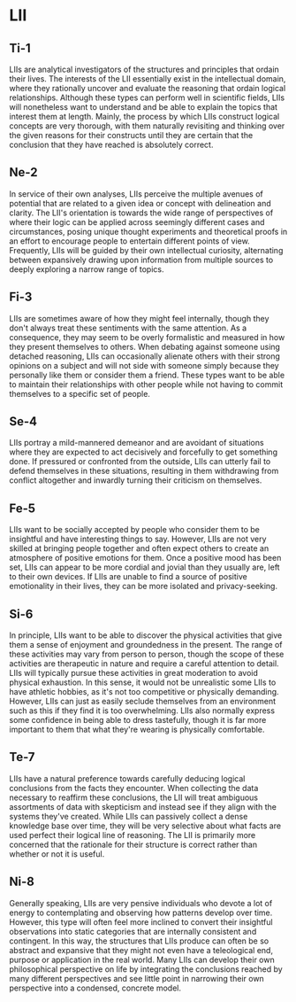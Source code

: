 # LII

## Ti-1

LIIs are analytical investigators of the structures and principles that ordain their lives. The interests of the LII essentially exist in the intellectual domain, where they rationally uncover and evaluate the reasoning that ordain logical relationships. Although these types can perform well in scientific fields, LIIs will nonetheless want to understand and be able to explain the topics that interest them at length. Mainly, the process by which LIIs construct logical concepts are very thorough, with them naturally revisiting and thinking over the given reasons for their constructs until they are certain that the conclusion that they have reached is absolutely correct.

## Ne-2

In service of their own analyses, LIIs perceive the multiple avenues of potential that are related to a given idea or concept with delineation and clarity. The LII's orientation is towards the wide range of perspectives of where their logic can be applied across seemingly different cases and circumstances, posing unique thought experiments and theoretical proofs in an effort to encourage people to entertain different points of view. Frequently, LIIs will be guided by their own intellectual curiosity, alternating between expansively drawing upon information from multiple sources to deeply exploring a narrow range of topics.

## Fi-3

LIIs are sometimes aware of how they might feel internally, though they don't always treat these sentiments with the same attention. As a consequence, they may seem to be overly formalistic and measured in how they present themselves to others. When debating against someone using detached reasoning, LIIs can occasionally alienate others with their strong opinions on a subject and will not side with someone simply because they personally like them or consider them a friend. These types want to be able to maintain their relationships with other people while not having to commit themselves to a specific set of people.

## Se-4

LIIs portray a mild-mannered demeanor and are avoidant of situations where they are expected to act decisively and forcefully to get something done. If pressured or confronted from the outside, LIIs can utterly fail to defend themselves in these situations, resulting in them withdrawing from conflict altogether and inwardly turning their criticism on themselves.

## Fe-5

LIIs want to be socially accepted by people who consider them to be insightful and have interesting things to say. However, LIIs are not very skilled at bringing people together and often expect others to create an atmosphere of positive emotions for them. Once a positive mood has been set, LIIs can appear to be more cordial and jovial than they usually are, left to their own devices. If LIIs are unable to find a source of positive emotionality in their lives, they can be more isolated and privacy-seeking. 

## Si-6

In principle, LIIs want to be able to discover the physical activities that give them a sense of enjoyment and groundedness in the present. The range of these activities may vary from person to person, though the scope of these activities are therapeutic in nature and require a careful attention to detail. LIIs will typically pursue these activities in great moderation to avoid physical exhaustion. In this sense, it would not be unrealistic some LIIs to have athletic hobbies, as it's not too competitive or physically demanding. However, LIIs can just as easily seclude themselves from an environment such as this if they find it is too overwhelming. LIIs also normally express some confidence in being able to dress tastefully, though it is far more important to them that what they're wearing is physically comfortable.

## Te-7

LIIs have a natural preference towards carefully deducing logical conclusions from the facts they encounter. When collecting the data necessary to reaffirm these conclusions, the LII will treat ambiguous assortments of data with skepticism and instead see if they align with the systems they've created. While LIIs can passively collect a dense knowledge base over time, they will be very selective about what facts are used perfect their logical line of reasoning. The LII is primarily more concerned that the rationale for their structure is correct rather than whether or not it is useful.

## Ni-8

Generally speaking, LIIs are very pensive individuals who devote a lot of energy to contemplating and observing how patterns develop over time. However, this type will often feel more inclined to convert their insightful observations into static categories that are internally consistent and contingent. In this way, the structures that LIIs produce can often be so abstract and expansive that they might not even have a teleological end, purpose or application in the real world. Many LIIs can develop their own philosophical perspective on life by integrating the conclusions reached by many different perspectives and see little point in narrowing their own perspective into a condensed, concrete model.

